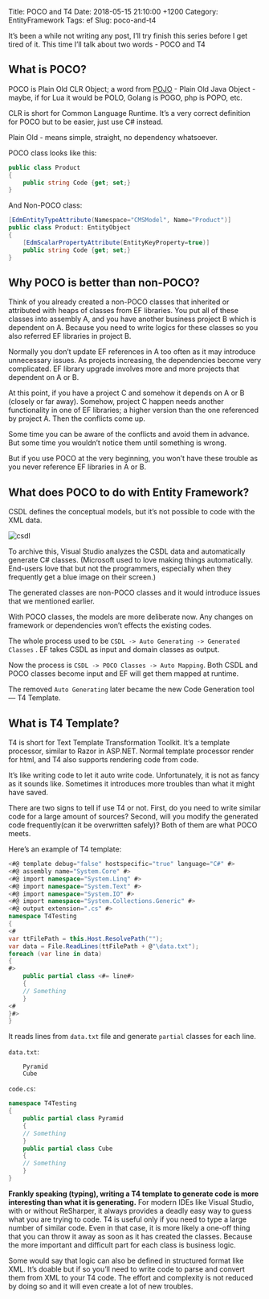 Title: POCO and T4
Date: 2018-05-15 21:10:00 +1200
Category: EntityFramework
Tags: ef
Slug: poco-and-t4


It’s been a while not writing any post, I’ll try finish this series before I get tired of it. This time I’ll talk about two words - POCO and T4

## What is POCO?

POCO is Plain Old CLR Object; a word from [POJO](https://en.wikipedia.org/wiki/Plain_old_Java_object) - Plain Old Java Object - maybe, if for Lua it would be POLO, Golang is POGO, php is POPO, etc. 

CLR is short for Common Language Runtime. It’s a very correct definition for POCO but to be easier, just use C# instead.

Plain Old - means simple, straight, no dependency whatsoever. 

POCO class looks like this:
``` csharp
public class Product
{
    public string Code {get; set;}
}
```

And Non-POCO class:

``` csharp
[EdmEntityTypeAttribute(Namespace="CMSModel", Name="Product")]
public class Product: EntityObject
{
    [EdmScalarPropertyAttribute(EntityKeyProperty=true)]
    public string Code {get; set;}
}
```

## Why POCO is better than non-POCO?

Think of you already created a non-POCO classes that inherited or attributed with heaps of classes from EF libraries. You put all of these classes into assembly A, and you have another business project B which is dependent on A. Because you need to write logics for these classes so you also referred EF libraries in project B.

Normally you don’t update EF references in A too often as it may introduce unnecessary issues. As projects increasing, the dependencies become very complicated. EF library upgrade involves more and more projects that dependent on A or B. 

At this point, if you have a project C and somehow it depends on A or B (closely or far away). Somehow, project C happen needs another functionality in one of EF libraries; a higher version than the one referenced by project A. Then the conflicts come up.

Some time you can be aware of the conflicts and avoid them in advance. But some time you wouldn’t notice them until something is wrong.

But if you use POCO at the very beginning, you won’t have these trouble as you never reference EF libraries in A or B. 

## What does POCO to do with Entity Framework?

CSDL defines the conceptual models, but it’s not possible to code with the XML data.

![csdl]({attach}/images/CSDL.png)

To archive this, Visual Studio analyzes the CSDL data and automatically generate C# classes. (Microsoft used to love making things automatically. End-users love that but not the programmers, especially when they frequently get a blue image on their screen.) 

The generated classes are non-POCO classes and it would introduce issues that we mentioned earlier.

With POCO classes, the models are more deliberate now. Any changes on framework or dependencies won’t effects the existing codes. 

The whole process used to be `CSDL -> Auto Generating -> Generated Classes` . EF takes CSDL as input and domain classes as output.

Now the process is `CSDL -> POCO Classes -> Auto Mapping`. Both CSDL and POCO classes become input and EF will get them mapped at runtime.

The removed `Auto Generating` later became the new Code Generation tool — T4 Template.

## What is T4 Template? 

T4 is short for Text Template Transformation Toolkit. It’s a template processor, similar to Razor in ASP.NET. Normal template processor render for html, and T4 also supports rendering code from code. 

It’s like writing code to let it auto write code. Unfortunately, it is not as fancy as it sounds like. Sometimes it introduces more troubles than what it might have saved.

There are two signs to tell if use T4 or not. First, do you need to write similar code for a large amount of sources? Second, will you modify the generated code frequently(can it be overwritten safely)? Both of them are what POCO meets.

Here’s an example of T4 template:
``` csharp
<#@ template debug="false" hostspecific="true" language="C#" #>
<#@ assembly name="System.Core" #>
<#@ import namespace="System.Linq" #>
<#@ import namespace="System.Text" #>
<#@ import namespace="System.IO" #>
<#@ import namespace="System.Collections.Generic" #>
<#@ output extension=".cs" #>
namespace T4Testing
{
<#
var ttFilePath = this.Host.ResolvePath("");
var data = File.ReadLines(ttFilePath + @"\data.txt");
foreach (var line in data)
{
#>
    public partial class <#= line#> 
    {
    // Something
    }
<#
}#>
}
```

It reads lines from `data.txt` file and generate `partial` classes for each line.

`data.txt`:

```
	Pyramid
	Cube
```

`code.cs`:

``` csharp
namespace T4Testing
{
	public partial class Pyramid 
    {
    // Something
    }	
	public partial class Cube 
    {
    // Something
    }	
}
```

**Frankly speaking (typing), writing a T4 template to generate code is more interesting than what it is generating.** For modern IDEs like Visual Studio, with or without ReSharper, it always provides a deadly easy way to guess what you are trying to code. T4 is useful only if you need to type a large number of similar code. Even in that case, it is more likely a one-off thing that you can throw it away as soon as it has created the classes. Because the more important and difficult part for each class is business logic.

Some would say that logic can also be defined in structured format like XML. It’s doable but if so you’ll need to write code to parse and convert them from XML to your T4 code. The effort and complexity is not reduced by doing so and it will even create a lot of new troubles.